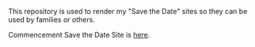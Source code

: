 This repository is used to render my "Save the Date" sites so they can be used by families or others.

Commencement Save the Date Site is [here](https://github.com/Olefincode/savethedate_site/main/Websites/home_page.html).

